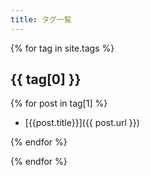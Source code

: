 ```yaml
---
title: タグ一覧
---
```


{% for tag in site.tags %}

## {{ tag[0] }}

{% for post in tag[1] %}

- [{{post.title}}]({{ post.url }})

{% endfor %}

{% endfor %}
